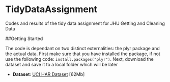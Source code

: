 # TidyDataAssignment
Codes and results of the tidy data assignment for JHU Getting and Cleaning Data


##Getting Started

The code is dependant on two distinct externalities: 
the plyr package and the actual data.
First make sure that you have installed the package, 
if not use the following code: `install.packages("plyr")`.
Next, download the dataset and save it to a local folder which will be later 
* <b>Dataset</b>: <a href="https://d396qusza40orc.cloudfront.net/getdata%2Fprojectfiles%2FUCI%20HAR%20Dataset.zip ">UCI HAR Dataset</a> [62Mb]